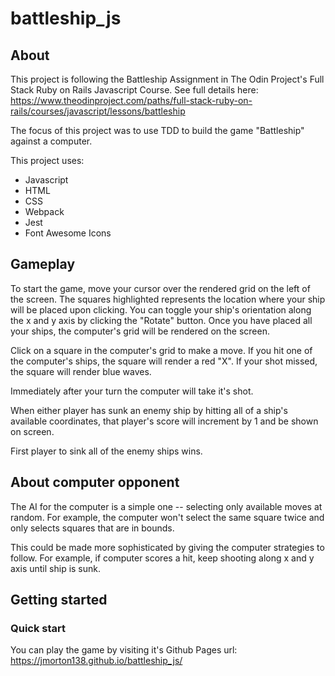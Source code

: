 # battleship_js

## About

This project is following the Battleship Assignment in The Odin Project's Full Stack Ruby on Rails Javascript Course. See full details here: https://www.theodinproject.com/paths/full-stack-ruby-on-rails/courses/javascript/lessons/battleship

The focus of this project was to use TDD to build the game "Battleship" against a computer.

This project uses:
* Javascript
* HTML
* CSS
* Webpack
* Jest
* Font Awesome Icons

## Gameplay

To start the game, move your cursor over the rendered grid on the left of the screen. The squares highlighted represents the location where your ship will be placed upon clicking. You can toggle your ship's orientation along the x and y axis by clicking the "Rotate" button. Once you have placed all your ships, the computer's grid will be rendered on the screen.

Click on a square in the computer's grid to make a move. If you hit one of the computer's ships, the square will render a red "X". If your shot missed, the square will render blue waves.

Immediately after your turn the computer will take it's shot.

When either player has sunk an enemy ship by hitting all of a ship's available coordinates, that player's score will increment by 1 and be shown on screen.

First player to sink all of the enemy ships wins.

## About computer opponent

The AI for the computer is a simple one -- selecting only available moves at random. For example, the computer won't select the same square twice and only selects squares that are in bounds. 

This could be made more sophisticated by giving the computer strategies to follow. For example, if computer scores a hit, keep shooting along x and y axis until ship is sunk.

## Getting started

### Quick start
You can play the game by visiting it's Github Pages url: https://jmorton138.github.io/battleship_js/



